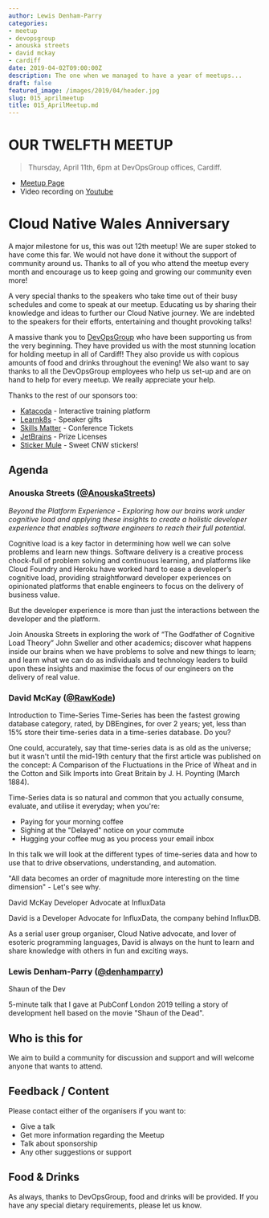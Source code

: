 ```yaml
---
author: Lewis Denham-Parry
categories:
- meetup
- devopsgroup
- anouska streets
- david mckay
- cardiff
date: 2019-04-02T09:00:00Z
description: The one when we managed to have a year of meetups...
draft: false
featured_image: /images/2019/04/header.jpg
slug: 015_aprilmeetup
title: 015_AprilMeetup.md
---
```


# OUR TWELFTH MEETUP

> Thursday, April 11th, 6pm at DevOpsGroup offices, Cardiff.

* [Meetup Page](https://www.meetup.com/Cloud-Native-Wales/events/jhtmtqyzgbpb/)
* Video recording on [Youtube](https://www.youtube.com/watch?v=iwo-HUnTRhk)

# Cloud Native Wales Anniversary

A major milestone for us, this was out 12th meetup! We are super stoked to have come this far. We would not have done it without the support of community around us. Thanks to all of you who attend the meetup every month and encourage us to keep going and growing our community even more!

A very special thanks to the speakers who take time out of their busy schedules and come to speak at our meetup. Educating us by sharing their knowledge and ideas to further our Cloud Native journey. We are indebted to the speakers for their efforts, entertaining and thought provoking talks!

A massive thank you to [DevOpsGroup](https://www.devopsgroup.com/) who have been supporting us from the very beginning. They have provided us with the most stunning location for holding meetup in all of Cardiff! They also provide us with copious amounts of food and drinks throughout the evening! We also want to say thanks to all the DevOpsGroup employees who help us set-up and are on hand to help for every meetup. We really appreciate your help.

Thanks to the rest of our sponsors too:

- [Katacoda](https://katacoda.com/) - Interactive training platform
- [Learnk8s](https://learnk8s.io/) - Speaker gifts
- [Skills Matter](https://skillsmatter.com/) - Conference Tickets
- [JetBrains](https://www.jetbrains.com/) - Prize Licenses
- [Sticker Mule](https://www.stickermule.com/eu) - Sweet CNW stickers!

## Agenda

### Anouska Streets ([@AnouskaStreets](https://twitter.com/AnouskaStreets))

*Beyond the Platform Experience - Exploring how our brains work under cognitive load and applying these insights to create a holistic developer experience that enables software engineers to reach their full potential.*

Cognitive load is a key factor in determining how well we can solve problems and learn new things. Software delivery is a creative process chock-full of problem solving and continuous learning, and platforms like Cloud Foundry and Heroku have worked hard to ease a developer’s cognitive load, providing straightforward developer experiences on opinionated platforms that enable engineers to focus on the delivery of business value.

But the developer experience is more than just the interactions between the developer and the platform.

Join Anouska Streets in exploring the work of “The Godfather of Cognitive Load Theory” John Sweller and other academics; discover what happens inside our brains when we have problems to solve and new things to learn; and learn what we can do as individuals and technology leaders to build upon these insights and maximise the focus of our engineers on the delivery of real value.

### David McKay ([@RawKode](https://twitter.com/RawKode))

Introduction to Time-Series
Time-Series has been the fastest growing database category, rated, by DBEngines, for over 2 years; yet, less than 15% store their time-series data in a time-series database. Do you?

One could, accurately, say that time-series data is as old as the universe; but it wasn't until the mid-19th century that the first article was published on the concept: A Comparison of the Fluctuations in the Price of Wheat and in the Cotton and Silk Imports into Great Britain by J. H. Poynting (March 1884).

Time-Series data is so natural and common that you actually consume, evaluate, and utilise it everyday; when you're:

- Paying for your morning coffee
- Sighing at the "Delayed" notice on your commute
- Hugging your coffee mug as you process your email inbox

In this talk we will look at the different types of time-series data and how to use that to drive observations, understanding, and automation.

"All data becomes an order of magnitude more interesting on the time dimension" - Let's see why.

David McKay
Developer Advocate at InfluxData

David is a Developer Advocate for InfluxData, the company behind InfluxDB.

As a serial user group organiser, Cloud Native advocate, and lover of esoteric programming languages, David is always on the hunt to learn and share knowledge with others in fun and exciting ways.

### Lewis Denham-Parry ([@denhamparry](https://twitter.com/denhamparry))

Shaun of the Dev

5-minute talk that I gave at PubConf London 2019 telling a story of development hell based on the movie "Shaun of the Dead".

## Who is this for

We aim to build a community for discussion and support and will welcome anyone that wants to attend.

## Feedback / Content

Please contact either of the organisers if you want to:

* Give a talk
* Get more information regarding the Meetup
* Talk about sponsorship
* Any other suggestions or support

## Food & Drinks
As always, thanks to DevOpsGroup, food and drinks will be provided. If you have any special dietary requirements, please let us know.
